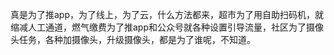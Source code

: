 真是为了推app，为了线上，为了云，什么方法都来，超市为了用自助扫码机，就缩减人工通道，燃气缴费为了推app和公众号就各种设置引导流量，社区为了摄像头任务，各种加摄像头，升级摄像头，都是为了谁呢，不知道。
